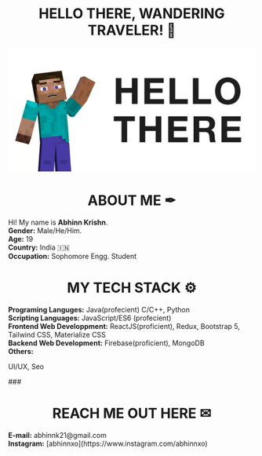 ### <h1 align="center">HELLO THERE, WANDERING TRAVELER! 👋 </h1>
![Steve Hello](./assets/hello-steve.png)
### <h1 align="center">ABOUT ME ✒</h1>
<div>
    Hi! My name is <strong>Abhinn Krishn</strong>.
    <br>
    <strong>Gender:</strong> Male/He/Him.
    <br>
    <strong>Age:</strong> 19
    <br>
    <strong>Country:</strong> India 🇮🇳
    <br>
    <strong>Occupation:</strong> Sophomore Engg. Student 
</div>

### <h1 align="center">MY TECH STACK ⚙</h1>
<div>
<strong>Programing Languges:</strong> Java(profecient) C/C++, Python
  <br>
<strong>Scripting Languages:</strong> JavaScript/ES6 (profecient)
  <br>
<strong>Frontend Web Developpment:</strong> ReactJS(proficient), Redux, Bootstrap 5, Tailwind CSS, Materialize CSS
  <br>
<strong>Backend Web Development:</strong> Firebase(proficient), MongoDB
  <br>
    <strong>Others:</strong> <p>UI/UX, Seo</p>
  </div>
  ### <h1 align="center">REACH ME OUT HERE ✉</h1>
  <div>
    <strong>E-mail:</strong> abhinnk21@gmail.com
    <br>
    <strong>Instagram:</strong> [abhinnxo](https://www.instagram.com/abhinnxo)
  </div>

<!--
![visitors](https://visitor-badge.glitch.me/badge?page_id=https://github.com/pikachuonacid)
-->
<!--
**pikachuonacid/pikachuonacid** is a ✨ _special_ ✨ repository because its `README.md` (this file) appears on your GitHub profile.

Here are some ideas to get you started:

- 🔭 I’m currently working on ...
- 🌱 I’m currently learning ...
- 👯 I’m looking to collaborate on ...
- 🤔 I’m looking for help with ...
- 💬 Ask me about ...
- 📫 How to reach me: ...
- 😄 Pronouns: ...
- ⚡ Fun fact: ...
-->
